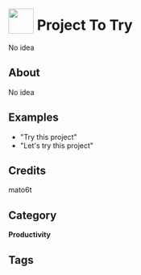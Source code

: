 # <img src="https://raw.githack.com/FortAwesome/Font-Awesome/master/svgs/solid/robot.svg" card_color="#40DBB0" width="50" height="50" style="vertical-align:bottom"/> Project To Try
No idea

## About
No idea

## Examples
* "Try this project"
* "Let's try this project"

## Credits
mato6t

## Category
**Productivity**

## Tags

